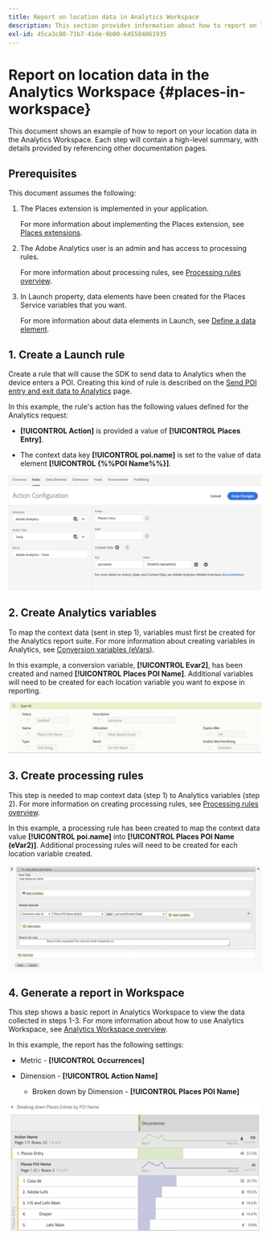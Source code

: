 ```yaml
---
title: Report on location data in Analytics Workspace
description: This section provides information about how to report on location data in Analytics Workspace.
exl-id: 45ca3c80-71b7-41de-9b00-645504061935
---
```

# Report on location data in the Analytics Workspace {#places-in-workspace}

This document shows an example of how to report on your location data in the Analytics Workspace. Each step will contain a high-level summary, with details provided by referencing other documentation pages. 

## Prerequisites

This document assumes the following:

1. The Places extension is implemented in your application. 

   For more information about implementing the Places extension, see [Places extensions](/help/places-ext-aep-sdks/places-extension/places-extension.md).

1. The Adobe Analytics user is an admin and has access to processing rules. 
  
   For more information about processing rules, see [Processing rules overview](https://docs.adobe.com/content/help/en/analytics/admin/admin-tools/processing-rules/processing-rules.html).

1. In Launch property, data elements have been created for the Places Service variables that you want. 

   For more information about data elements in Launch, see [Define a data element](/help/use-places-launch-workflow/define-data-elements.md).


## 1. Create a Launch rule

Create a rule that will cause the SDK to send data to Analytics when the device enters a POI. Creating this kind of rule is described on the [Send POI entry and exit data to Analytics](/help/use-places-with-other-solutions/places-adobe-analytics/use-places-adobe-analytics.md) page.

In this example, the rule's action has the following values defined for the Analytics request:

* **[!UICONTROL Action]** is provided a value of **[!UICONTROL Places Entry]**.

* The context data key **[!UICONTROL poi.name]** is set to the value of data element **[!UICONTROL {%%POI Name%%}]**.

!["set an action"](/help/assets/pt-setAction.png)

## 2. Create Analytics variables

To map the context data (sent in step 1), variables must first be created for the Analytics report suite. For more information about creating variables in Analytics, see [Conversion variables (eVars)](https://docs.adobe.com/content/help/en/analytics/implementation/analytics-basics/ref-conversion-variables-evar.html).

In this example, a conversion variable, **[!UICONTROL Evar2]**, has been created and named **[!UICONTROL Places POI Name]**. Additional variables will need to be created for each location variable you want to expose in reporting.

!["create an analytics variable"](/help/assets/aa-evar.png)

## 3. Create processing rules

This step is needed to map context data (step 1) to Analytics variables (step 2). For more information on creating processing rules, see [Processing rules overview](https://docs.adobe.com/content/help/en/analytics/admin/admin-tools/processing-rules/processing-rules.html).

In this example, a processing rule has been created to map the context data value **[!UICONTROL poi.name]** into **[!UICONTROL Places POI Name (eVar2)]**. Additional processing rules will need to be created for each location variable created.

!["create a processing rule"](/help/assets/aa-processing-rule.png)

## 4. Generate a report in Workspace

This step shows a basic report in Analytics Workspace to view the data collected in steps 1-3. For more information about how to use Analytics Workspace, see [Analytics Workspace overview](https://docs.adobe.com/content/help/en/analytics/analyze/analysis-workspace/analysis-workspace-features.html).

In this example, the report has the following settings:

* Metric - **[!UICONTROL Occurrences]**

* Dimension - **[!UICONTROL Action Name]**

  * Broken down by Dimension - **[!UICONTROL Places POI Name]**

!["create a report in workspace"](/help/assets/aa-workspace.png)
